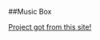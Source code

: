 

##Music Box

[Project got from this site!](https://googlecreativelab.github.io/coder-projects/projects/music_boxes/)